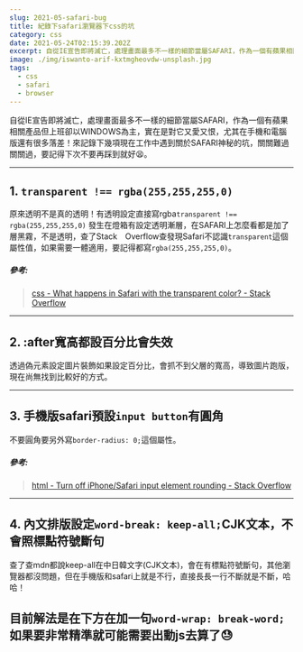 ```yaml
---
slug: 2021-05-safari-bug
title: 紀錄下safari瀏覽器下css的坑
category: css
date: 2021-05-24T02:15:39.202Z
excerpt: 自從IE宣告即將滅亡，處理畫面最多不一樣的細節當屬SAFARI，作為一個有蘋果相關產品但上班卻以WINDOWS為主，實在是對它又愛又恨，尤其在手機和電腦版還有很多落差！來記錄下幾項現在工作中遇到關於SAFARI神秘的坑，關關難過關關過，要記得下次不要再踩到就好😫。
image: ./img/iswanto-arif-kxtmgheovdw-unsplash.jpg
tags:
  - css
  - safari
  - browser
---
```

自從IE宣告即將滅亡，處理畫面最多不一樣的細節當屬SAFARI，作為一個有蘋果相關產品但上班卻以WINDOWS為主，實在是對它又愛又恨，尤其在手機和電腦版還有很多落差！來記錄下幾項現在工作中遇到關於SAFARI神秘的坑，關關難過關關過，要記得下次不要再踩到就好😫。

---
## 1. `transparent !== rgba(255,255,255,0)`
 原來透明不是真的透明！有透明設定直接寫rgba`transparent !== rgba(255,255,255,0)`
  發生在燈箱有設定透明漸層，在SAFARI上怎麼看都是加了層黑霧，不是透明，查了Stack　Overflow查發現Safari不認識`transparent`這個屬性值，如果需要一體適用，要記得都寫`rgba(255,255,255,0)`。
 ##### 參考:
 >[css - What happens in Safari with the transparent color? - Stack Overflow](https://stackoverflow.com/questions/46309641/what-happens-in-safari-with-the-transparent-color)
 ---
## 2. :after寬高都設百分比會失效
  透過偽元素設定圖片裝飾如果設定百分比，會抓不到父層的寬高，導致圖片跑版，現在尚無找到比較好的方式。

---

## 3. 手機版safari預設`input button`有圓角
 不要圓角要另外寫`border-radius: 0;`這個屬性。
##### 參考:
>[html - Turn off iPhone/Safari input element rounding - Stack Overflow](https://stackoverflow.com/questions/2918707/turn-off-iphone-safari-input-element-rounding)
---
## 4. 內文排版設定`word-break: keep-all;`CJK文本，不會照標點符號斷句
 查了查mdn都說keep-all在中日韓文字(CJK文本)，會在有標點符號斷句，其他瀏覽器都沒問題，但在手機版和safari上就是不行，直接長長一行不斷就是不斷，哈哈！
 
 目前解法是在下方在加一句`word-wrap: break-word;` 如果要非常精準就可能需要出動js去算了😓
 ---